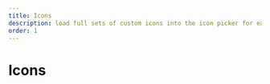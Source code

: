 ```yaml
---
title: Icons
description: load full sets of custom icons into the icon picker for easy access
order: 1
---
```


# Icons
